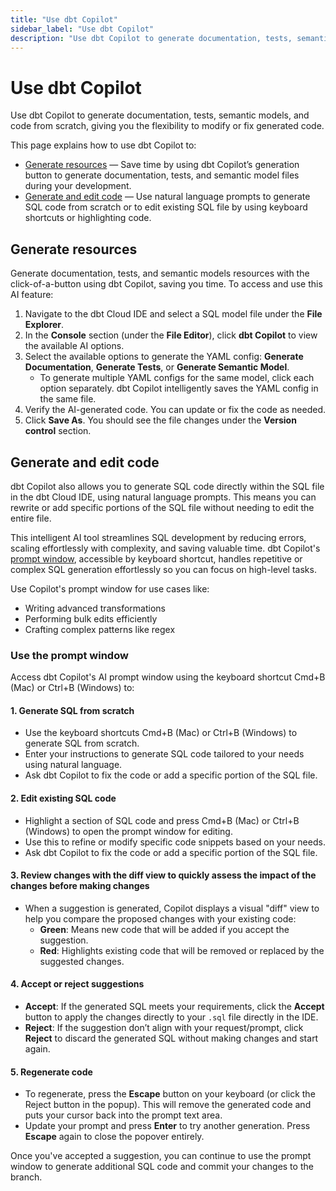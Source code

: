 ```yaml
--- 
title: "Use dbt Copilot" 
sidebar_label: "Use dbt Copilot" 
description: "Use dbt Copilot to generate documentation, tests, semantic models, and sql code from scratch, giving you the flexibility to modify or fix generated code." 
---
```


# Use dbt Copilot <Lifecycle status='beta'/> 

Use dbt Copilot to generate documentation, tests, semantic models, and code from scratch, giving you the flexibility to modify or fix generated code.

This page explains how to use dbt Copilot to:

- [Generate resources](#generate-resources) &mdash; Save time by using dbt Copilot’s generation button to generate documentation, tests, and semantic model files during your development.
- [Generate and edit code](#generate-and-edit-code) &mdash; Use natural language prompts to generate SQL code from scratch or to edit existing SQL file by using keyboard shortcuts or highlighting code.

## Generate resources

Generate documentation, tests, and semantic models resources with the click-of-a-button using dbt Copilot, saving you time. To access and use this AI feature:

1. Navigate to the dbt Cloud IDE and select a SQL model file under the **File Explorer**.
2. In the **Console** section (under the **File Editor**), click **dbt Copilot** to view the available AI options.
3. Select the available options to generate the YAML config: **Generate Documentation**, **Generate Tests**, or **Generate Semantic Model**.
   - To generate multiple YAML configs for the same model, click each option separately. dbt Copilot intelligently saves the YAML config in the same file.
4. Verify the AI-generated code. You can update or fix the code as needed.
5. Click **Save As**. You should see the file changes under the **Version control** section.

<Lightbox src="/img/docs/dbt-cloud/cloud-ide/dbt-copilot-doc.gif" width="100%" title="Example of using dbt Copilot to generate documentation in the IDE" />

## Generate and edit code <Lifecycle status='beta'/>

dbt Copilot also allows you to generate SQL code directly within the SQL file in the dbt Cloud IDE, using natural language prompts. This means you can rewrite or add specific portions of the SQL file without needing to edit the entire file. 

This intelligent AI tool streamlines SQL development by reducing errors, scaling effortlessly with complexity, and saving valuable time. dbt Copilot's [prompt window](#use-the-prompt-window), accessible by keyboard shortcut, handles repetitive or complex SQL generation effortlessly so you can focus on high-level tasks. 

Use Copilot's prompt window for use cases like:

- Writing advanced transformations
- Performing bulk edits efficiently
- Crafting complex patterns like regex

### Use the prompt window 

Access dbt Copilot's AI prompt window using the keyboard shortcut Cmd+B (Mac) or Ctrl+B (Windows) to:

#### 1. Generate SQL from scratch
- Use the keyboard shortcuts Cmd+B (Mac) or Ctrl+B (Windows) to generate SQL from scratch.
- Enter your instructions to generate SQL code tailored to your needs using natural language.
- Ask dbt Copilot to fix the code or add a specific portion of the SQL file.

<Lightbox src="/img/docs/dbt-cloud/cloud-ide/copilot-sql-generation-prompt.jpg" width="90%" title="dbt Copilot's prompt window accessible by keyboard shortcut Cmd+B (Mac) or Ctrl+B (Windows)" />

#### 2. Edit existing SQL code
- Highlight a section of SQL code and press Cmd+B (Mac) or Ctrl+B (Windows) to open the prompt window for editing.
- Use this to refine or modify specific code snippets based on your needs.
- Ask dbt Copilot to fix the code or add a specific portion of the SQL file.

#### 3. Review changes with the diff view to quickly assess the impact of the changes before making changes
- When a suggestion is generated, Copilot displays a visual "diff" view to help you compare the proposed changes with your existing code:
  - **Green**: Means new code that will be added if you accept the suggestion.
  - **Red**: Highlights existing code that will be removed or replaced by the suggested changes.

#### 4. Accept or reject suggestions
- **Accept**: If the generated SQL meets your requirements, click the **Accept** button to apply the changes directly to your `.sql` file directly in the IDE.
- **Reject**: If the suggestion don’t align with your request/prompt, click **Reject** to discard the generated SQL without making changes and start again.

#### 5. Regenerate code
- To regenerate, press the **Escape** button on your keyboard (or click the Reject button in the popup). This will remove the generated code and puts your cursor back into the prompt text area. 
- Update your prompt and press **Enter** to try another generation. Press **Escape** again to close the popover entirely.

Once you've accepted a suggestion, you can continue to use the prompt window to generate additional SQL code and commit your changes to the branch.

<Lightbox src="/img/docs/dbt-cloud/cloud-ide/copilot-sql-generation.gif" width="100%" title="Edit existing SQL code using dbt Copilot's prompt window accessible by keyboard shortcut Cmd+B (Mac) or Ctrl+B (Windows)" />

